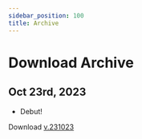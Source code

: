 ```yaml
---
sidebar_position: 100
title: Archive
---	
```


# Download Archive

## Oct 23rd, 2023
- Debut!

Download [v.231023](https://kilimanjaro.sunnyview.tech/Dollars_DEEP_231023.zip)
